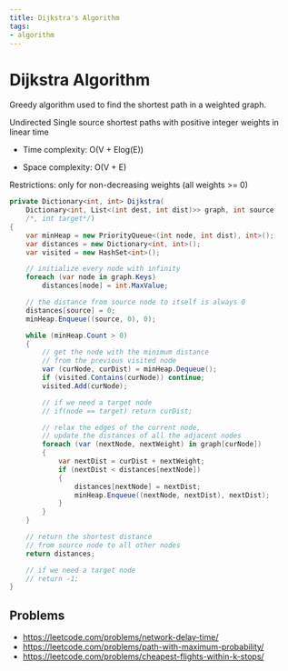 ```yaml
---
title: Dijkstra's Algorithm
tags:
- algorithm
---
```

# Dijkstra Algorithm

Greedy algorithm used to find the shortest path in a weighted graph.

Undirected Single source shortest paths with positive integer weights in linear time

- Time complexity: O(V + Elog(E))

- Space complexity: O(V + E)

Restrictions: only for non-decreasing weights (all weights >= 0)


```cs
private Dictionary<int, int> Dijkstra(
    Dictionary<int, List<(int dest, int dist)>> graph, int source
    /*, int target*/)
{
    var minHeap = new PriorityQueue<(int node, int dist), int>();
    var distances = new Dictionary<int, int>();
    var visited = new HashSet<int>();

    // initialize every node with infinity
    foreach (var node in graph.Keys)
        distances[node] = int.MaxValue;

    // the distance from source node to itself is always 0
    distances[source] = 0;
    minHeap.Enqueue((source, 0), 0);

    while (minHeap.Count > 0)
    {
        // get the node with the minimum distance
        // from the previous visited node
        var (curNode, curDist) = minHeap.Dequeue();
        if (visited.Contains(curNode)) continue;
        visited.Add(curNode);

        // if we need a target node
        // if(node == target) return curDist;

        // relax the edges of the current node,
        // update the distances of all the adjacent nodes
        foreach (var (nextNode, nextWeight) in graph[curNode])
        {
            var nextDist = curDist + nextWeight;
            if (nextDist < distances[nextNode])
            {
                distances[nextNode] = nextDist;
                minHeap.Enqueue((nextNode, nextDist), nextDist);
            }
        }
    }

    // return the shortest distance
    // from source node to all other nodes
    return distances;

    // if we need a target node
    // return -1;
}
```



## Problems 

- https://leetcode.com/problems/network-delay-time/
- https://leetcode.com/problems/path-with-maximum-probability/
- https://leetcode.com/problems/cheapest-flights-within-k-stops/